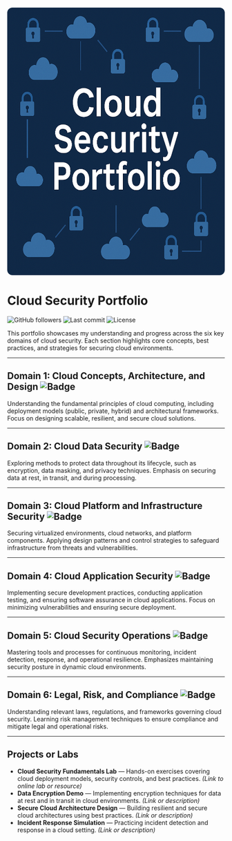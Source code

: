 


<!DOCTYPE html>
<html lang="en">
<head>
  <meta charset="UTF-8" />
  <meta name="viewport" content="width=device-width, initial-scale=1.0"/>
  <link rel="stylesheet" href="styles.css" />
</head>
<body>
  <p align="center">
  <img src="cloud_security_portfolio.png" alt="Cloud Security Portfolio" style="width: 1020px; height: 620px; border-radius: 12px;" />
</p>
</body>
</html>


# Cloud Security Portfolio

![GitHub followers](https://img.shields.io/github/followers/yourusername?style=social) ![Last commit](https://img.shields.io/github/last-commit/yourusername/your-repo) ![License](https://img.shields.io/github/license/yourusername/your-repo)

This portfolio showcases my understanding and progress across the six key domains of cloud security. Each section highlights core concepts, best practices, and strategies for securing cloud environments.

---

## Domain 1: Cloud Concepts, Architecture, and Design ![Badge](https://img.shields.io/badge/Cloud%20Concepts-Architecture-brightblue?style=for-the-badge&logo=cloud)

Understanding the fundamental principles of cloud computing, including deployment models (public, private, hybrid) and architectural frameworks. Focus on designing scalable, resilient, and secure cloud solutions.

---

## Domain 2: Cloud Data Security ![Badge](https://img.shields.io/badge/Data%20Security-Protection-blue?style=for-the-badge&logo=security)

Exploring methods to protect data throughout its lifecycle, such as encryption, data masking, and privacy techniques. Emphasis on securing data at rest, in transit, and during processing.

---

## Domain 3: Cloud Platform and Infrastructure Security ![Badge](https://img.shields.io/badge/Platform%20&%20Infra-Security-orange?style=for-the-badge&logo=shield)

Securing virtualized environments, cloud networks, and platform components. Applying design patterns and control strategies to safeguard infrastructure from threats and vulnerabilities.

---

## Domain 4: Cloud Application Security ![Badge](https://img.shields.io/badge/Application-Dev-red?style=for-the-badge&logo=code)

Implementing secure development practices, conducting application testing, and ensuring software assurance in cloud applications. Focus on minimizing vulnerabilities and ensuring secure deployment.

---

## Domain 5: Cloud Security Operations ![Badge](https://img.shields.io/badge/Operations-Monitoring-yellow?style=for-the-badge&logo=eye)

Mastering tools and processes for continuous monitoring, incident detection, response, and operational resilience. Emphasizes maintaining security posture in dynamic cloud environments.

---

## Domain 6: Legal, Risk, and Compliance ![Badge](https://img.shields.io/badge/Legal-Risk-green?style=for-the-badge&logo=gavel)

Understanding relevant laws, regulations, and frameworks governing cloud security. Learning risk management techniques to ensure compliance and mitigate legal and operational risks.

---

## Projects or Labs

- **Cloud Security Fundamentals Lab** — Hands-on exercises covering cloud deployment models, security controls, and best practices. *(Link to online lab or resource)*  
- **Data Encryption Demo** — Implementing encryption techniques for data at rest and in transit in cloud environments. *(Link or description)*  
- **Secure Cloud Architecture Design** — Building resilient and secure cloud architectures using best practices. *(Link or description)*  
- **Incident Response Simulation** — Practicing incident detection and response in a cloud setting. *(Link or description)*  

